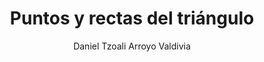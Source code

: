 ---
title: "Puntos y rectas del triángulo"
year: 2020
thumbnail: "assets/img/Logo-ommags.png"
topic: "Geometría"
file: "assets/pdf/Material/Puntos-y-rectas-del-triángulo.pdf"
author: "Daniel Tzoali Arroyo Valdivia"
level: "Intermedio"
alttext: "Buenos puntos, buenas rectas."
---